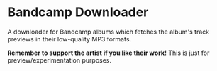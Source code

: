 # Bandcamp Downloader
A downloader for Bandcamp albums which fetches the album's track previews in their low-quality MP3 formats.

**Remember to support the artist if you like their work!** This is just for preview/experimentation purposes.
